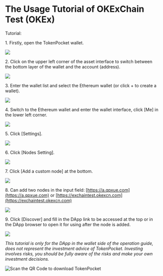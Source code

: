 # The Usage Tutorial of OKExChain Test (OKEx)

Tutorial: 

1\. Firstly, open the TokenPocket wallet.

![](https://tp-statics.tokenpocket.pro/dapp/tokenpocket-1615533762067.png)

2\. Click on the upper left corner of the asset interface to switch between the bottom layer of the wallet and the account (address).

![](https://tp-statics.tokenpocket.pro/dapp/tokenpocket-1615533889438.png)

3\. Enter the wallet list and select the Ethereum wallet (or click + to create a wallet).

![](https://tp-statics.tokenpocket.pro/dapp/tokenpocket-1615533950909.png)

4\. Switch to the Ethereum wallet and enter the wallet interface, click \[Me] in the lower left corner.

![](https://tp-statics.tokenpocket.pro/dapp/tokenpocket-1615534015566.png)

5\. Click \[Settings].

![](https://tp-statics.tokenpocket.pro/dapp/tokenpocket-1615534056557.png)

6\. Click \[Nodes Setting].

![](https://tp-statics.tokenpocket.pro/dapp/tokenpocket-1615534107804.png)

7\. Click \[Add a custom node] at the bottom.

![](https://tp-statics.tokenpocket.pro/dapp/tokenpocket-1615534157447.png)

8\. Can add two nodes in the input field: [https://a.qpxue.com](https://a.qpxue.com) or [https://exchaintest.okexcn.com](https://exchaintest.okexcn.com)

![](https://tp-statics.tokenpocket.pro/dapp/tokenpocket-1615534200532.png)

9\. Click \[Discover] and fill in the DApp link to be accessed at the top or in the DApp browser to open it for using after the node is added.

![](https://tp-statics.tokenpocket.pro/dapp/tokenpocket-1615534263168.png)



_This tutorial is only for the DApp in the wallet side of the operation guide, does not represent the investment advice of TokenPocket. Investing involves risks, you should be fully aware of the risks and make your own investment decisions._

![Scan the QR Code to download TokenPocket](https://tp-statics.tokenpocket.pro/dapp/tokenpocket-1615534340645.jpg)

